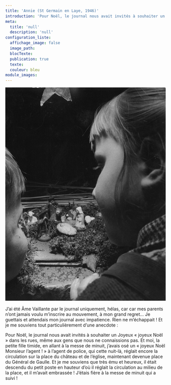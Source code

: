 ```yaml
---
title: 'Annie (St Germain en Laye, 1946)'
introduction: 'Pour Noël, le journal nous avait invités à souhaiter un Joyeux « joyeux Noël » dans les rues, même aux gens que nous ne connaissions pas. Et moi, la petite fille timide, en allant à la messe de minuit, j’avais osé un « joyeux Noël Monsieur l’agent ! »'
meta:
  title: 'null'
  description: 'null'
configuration_liste:
  affichage_image: false
  image_path:
  blocTexte:
  publication: true
  texte:
  couleur: bleu
module_images:
---
```



![](/uploads/versions/enfants_creche---x----524-698x---.jpg)

J’ai &eacute;t&eacute; &Acirc;me Vaillante par le journal uniquement, h&eacute;las, car car mes parents n’ont jamais voulu m’inscrire au mouvement, &agrave; mon grand regret… Je guettais et attendais mon journal avec impatience. Rien ne m’&eacute;chappait ! Et je me souviens tout particuli&egrave;rement d’une anecdote :

Pour No&euml;l, le journal nous avait invit&eacute;s &agrave; souhaiter un Joyeux &laquo; joyeux No&euml;l &raquo; dans les rues, m&ecirc;me aux gens que nous ne connaissions pas. Et moi, la petite fille timide, en allant &agrave; la messe de minuit, j’avais os&eacute; un &laquo; joyeux No&euml;l Monsieur l’agent ! &raquo; &agrave; l’agent de police, qui cette nuit-l&agrave;, r&eacute;glait encore la circulation sur la place du ch&acirc;teau et de l’&eacute;glise, maintenant devenue place du G&eacute;n&eacute;ral de Gaulle. Et je me souviens que tr&egrave;s &eacute;mu et heureux, il &eacute;tait descendu du petit poste en hauteur d’o&ugrave; il r&eacute;glait la circulation au milieu de la place, et il m’avait embrass&eacute;e ! J’&eacute;tais fi&egrave;re &agrave; la messe de minuit qui a suivi !